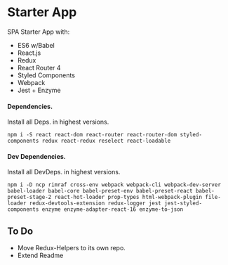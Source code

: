 # Starter App

 SPA Starter App with:
  - ES6 w/Babel
  - React.js
  - Redux
  - React Router 4
  - Styled Components
  - Webpack
  - Jest + Enzyme


#### Dependencies.

Install all Deps. in highest versions.
```
npm i -S react react-dom react-router react-router-dom styled-components redux react-redux reselect react-loadable
```

#### Dev Dependencies.
Install all DevDeps. in highest versions.

```
npm i -D ncp rimraf cross-env webpack webpack-cli webpack-dev-server babel-loader babel-core babel-preset-env babel-preset-react babel-preset-stage-2 react-hot-loader prop-types html-webpack-plugin file-loader redux-devtools-extension redux-logger jest jest-styled-components enzyme enzyme-adapter-react-16 enzyme-to-json
```

## To Do
 - Move Redux-Helpers to its own repo.
 - Extend Readme
